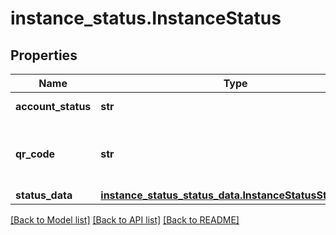 # instance_status.InstanceStatus

## Properties
Name | Type | Description | Notes
------------ | ------------- | ------------- | -------------
**account_status** | **str** | Instance Status | [optional] 
**qr_code** | **str** | Base64-encoded contents of the QR code | [optional] 
**status_data** | [**instance_status_status_data.InstanceStatusStatusData**](InstanceStatusStatusData.md) |  | [optional] 

[[Back to Model list]](../README.md#documentation-for-models) [[Back to API list]](../README.md#documentation-for-api-endpoints) [[Back to README]](../README.md)


